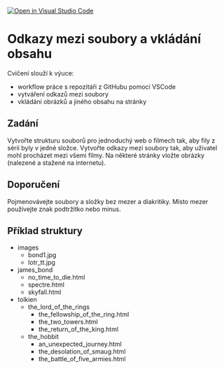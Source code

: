 [![Open in Visual Studio Code](https://classroom.github.com/assets/open-in-vscode-c66648af7eb3fe8bc4f294546bfd86ef473780cde1dea487d3c4ff354943c9ae.svg)](https://classroom.github.com/online_ide?assignment_repo_id=8900922&assignment_repo_type=AssignmentRepo)
# Odkazy mezi soubory a vkládání obsahu

Cvičení slouží k výuce: 

* workflow práce s repozitáři z GitHubu pomocí VSCode
* vytváření odkazů mezi soubory
* vkládání obrázků a jiného obsahu na stránky

## Zadání

Vytvořte strukturu souborů pro jednoduchý web o filmech tak, aby fily z sérií byly v jedné složce.
Vytvořte odkazy mezi soubory tak, aby uživatel mohl procházet mezi všemi filmy.
Na některé stránky vložte obrázky (nalezené a stažené na internetu).

## Doporučení

Pojmenovávejte soubory a složky bez mezer a diakritiky. Místo mezer používejte znak podtržítko nebo minus.

## Příklad struktury

* images
  * bond1.jpg
  * lotr_tt.jpg
* james_bond
  * no_time_to_die.html
  * spectre.html
  * skyfall.html
* tolkien
  * the_lord_of_the_rings
    * the_fellowship_of_the_ring.html
    * the_two_towers.html
    * the_return_of_the_king.html
  * the_hobbit
    * an_unexpected_journey.html
    * the_desolation_of_smaug.html
    * the_battle_of_five_armies.html